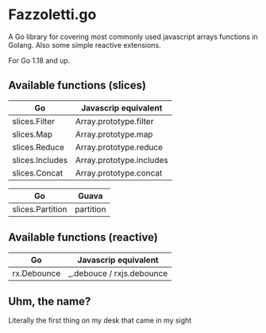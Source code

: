 # Fazzoletti.go

A Go library for covering most commonly used javascript arrays functions in Golang.
Also some simple reactive extensions.

For Go 1.18 and up.

## Available functions (slices)

|      Go         | Javascrip equivalent     |
|-----------------|--------------------------|
| slices.Filter   | Array.prototype.filter   |
| slices.Map      | Array.prototype.map      |
| slices.Reduce   | Array.prototype.reduce   |
| slices.Includes | Array.prototype.includes |
| slices.Concat   | Array.prototype.concat   |

|     Go          | Guava                    |
|-----------------|--------------------------|
| slices.Partition| partition                |

## Available functions (reactive)

|      Go         | Javascrip equivalent           |
|-----------------|--------------------------------|
| rx.Debounce     | _.debouce / rxjs.debounce      |

## Uhm, the name?
Literally the first thing on my desk that came in my sight
